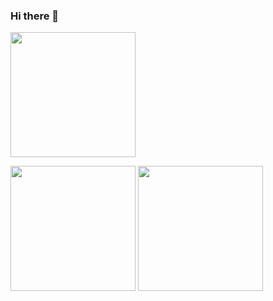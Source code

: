 ### Hi there 👋

<!--
**256-daisuki/256-daisuki** is a ✨ _special_ ✨ repository because its `README.md` (this file) appears on your GitHub profile.

Here are some ideas to get you started:

- 🔭 I’m currently working on ...
- 🌱 I’m currently learning ...
- 👯 I’m looking to collaborate on ...
- 🤔 I’m looking for help with ...
- 💬 Ask me about ...
- 📫 How to reach me: ...
- 😄 Pronouns: ...
- ⚡ Fun fact: ...
-->

<img height="200px" src="https://github-readme-stats.vercel.app/api?username=256-daisuki" />
<p>
  <img height="200px" src="https://github-readme-stats.vercel.app/api/top-langs/?username=256-daisuki&layout=compact" />
  <img height="200px" src="https://github-readme-stats.vercel.app/api/top-langs/?username=256-daisuki&layout=compact" />
</p>
